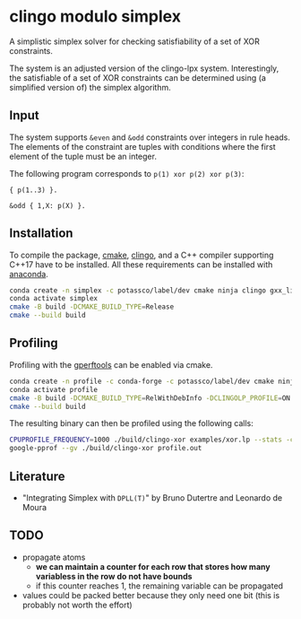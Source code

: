 # clingo modulo simplex

A simplistic simplex solver for checking satisfiability of a set of XOR
constraints.

The system is an adjusted version of the clingo-lpx system. Interestingly, the
satisfiable of a set of XOR constraints can be determined using (a simplified
version of) the simplex algorithm.

## Input

The system supports `&even` and `&odd` constraints over integers in rule heads.
The elements of the constraint are tuples with conditions where the first
element of the tuple must be an integer.

The following program corresponds to `p(1) xor p(2) xor p(3)`:

```
{ p(1..3) }.

&odd { 1,X: p(X) }.
```

## Installation

To compile the package, [cmake], [clingo], and a C++ compiler supporting C++17
have to be installed. All these requirements can be installed with [anaconda].

```bash
conda create -n simplex -c potassco/label/dev cmake ninja clingo gxx_linux-64
conda activate simplex
cmake -B build -DCMAKE_BUILD_TYPE=Release
cmake --build build
```

[cmake]: https://cmake.org
[clingo]: https://github.com/potassco/clingo
[anaconda]: https://anaconda.org

## Profiling

Profiling with the [gperftools] can be enabled via cmake.

```bash
conda create -n profile -c conda-forge -c potassco/label/dev cmake ninja clingo gxx_linux-64 gperftools
conda activate profile
cmake -B build -DCMAKE_BUILD_TYPE=RelWithDebInfo -DCLINGOLP_PROFILE=ON
cmake --build build
```

The resulting binary can then be profiled using the following calls:

```bash
CPUPROFILE_FREQUENCY=1000 ./build/clingo-xor examples/xor.lp --stats -c n=132 -q 0
google-pprof --gv ./build/clingo-xor profile.out
```

[gperftools]: https://gperftools.github.io/gperftools/cpuprofile.html

## Literature

- "Integrating Simplex with `DPLL(T)`" by Bruno Dutertre and Leonardo de Moura

## TODO

- propagate atoms
  - **we can maintain a counter for each row that stores how many variabless in the row do not have bounds**
  - if this counter reaches 1, the remaining variable can be propagated
- values could be packed better because they only need one bit (this is probably not worth the effort)
